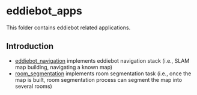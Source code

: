 # eddiebot_apps

This folder contains eddiebot related applications.

## Introduction

- [eddiebot_navigation](eddiebot_navigation) implements eddiebot navigation stack (i.e., SLAM map building, navigating a known map)
- [room_segmentation](room_segmentation) implements room segmentation task (i.e., once the map is built, room segmentation process can segment the map into several rooms)

